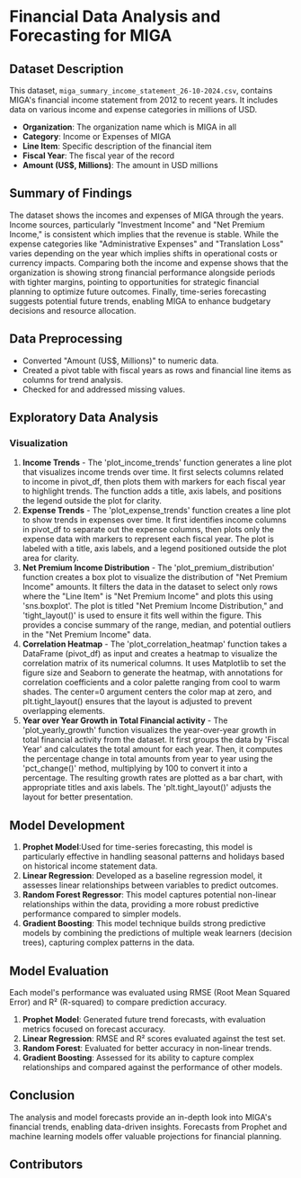 
# Financial Data Analysis and Forecasting for MIGA

## Dataset Description
This dataset, `miga_summary_income_statement_26-10-2024.csv`, contains MIGA's financial income statement from 2012 to recent years. It includes data on various income and expense categories in millions of USD.

- **Organization**: The organization name which is MIGA in all 
- **Category**: Income or Expenses of MIGA
- **Line Item**: Specific description of the financial item
- **Fiscal Year**: The fiscal year of the record
- **Amount (US$, Millions)**: The amount in USD millions

## Summary of Findings
The dataset shows the incomes and expenses of MIGA through the years. Income sources, particularly "Investment Income" and "Net Premium Income," is consistent which implies that the revenue is stable. While the expense categories like "Administrative Expenses" and "Translation Loss" varies depending on the year which implies shifts in operational costs or currency impacts. Comparing both the income and expense shows that the organization is showing strong financial performance alongside periods with tighter margins, pointing to opportunities for strategic financial planning to optimize future outcomes. Finally, time-series forecasting suggests potential future trends, enabling MIGA to enhance budgetary decisions and resource allocation.

## Data Preprocessing
- Converted "Amount (US$, Millions)" to numeric data.
- Created a pivot table with fiscal years as rows and financial line items as columns for trend analysis.
- Checked for and addressed missing values.

## Exploratory Data Analysis
### Visualization
1. **Income Trends** - The 'plot_income_trends' function generates a line plot that visualizes income trends over time. It first selects columns related to income in pivot_df, then plots them with markers for each fiscal year to highlight trends. The function adds a title, axis labels, and positions the legend outside the plot for clarity.
2. **Expense Trends** - The 'plot_expense_trends' function creates a line plot to show trends in expenses over time. It first identifies income columns in pivot_df to separate out the expense columns, then plots only the expense data with markers to represent each fiscal year. The plot is labeled with a title, axis labels, and a legend positioned outside the plot area for clarity. 
3. **Net Premium Income Distribution** - The 'plot_premium_distribution' function creates a box plot to visualize the distribution of "Net Premium Income" amounts. It filters the data in the dataset to select only rows where the "Line Item" is "Net Premium Income" and plots this using 'sns.boxplot'. The plot is titled "Net Premium Income Distribution," and 'tight_layout()' is used to ensure it fits well within the figure. This provides a concise summary of the range, median, and potential outliers in the "Net Premium Income" data.
4. **Correlation Heatmap** - The 'plot_correlation_heatmap' function takes a DataFrame (pivot_df) as input and creates a heatmap to visualize the correlation matrix of its numerical columns. It uses Matplotlib to set the figure size and Seaborn to generate the heatmap, with annotations for correlation coefficients and a color palette ranging from cool to warm shades. The center=0 argument centers the color map at zero, and plt.tight_layout() ensures that the layout is adjusted to prevent overlapping elements.
5. **Year over Year Growth in Total Financial activity** - The 'plot_yearly_growth' function visualizes the year-over-year growth in total financial activity from the dataset. It first groups the data by 'Fiscal Year' and calculates the total amount for each year. Then, it computes the percentage change in total amounts from year to year using the 'pct_change()' method, multiplying by 100 to convert it into a percentage. The resulting growth rates are plotted as a bar chart, with appropriate titles and axis labels. The 'plt.tight_layout()' adjusts the layout for better presentation.

## Model Development
1. **Prophet Model**:Used for time-series forecasting, this model is particularly effective in handling seasonal patterns and holidays based on historical income statement data.
2. **Linear Regression**: Developed as a baseline regression model, it assesses linear relationships between variables to predict outcomes.
3. **Random Forest Regressor**: This model captures potential non-linear relationships within the data, providing a more robust predictive performance compared to simpler models.
4. **Gradient Boosting**: This model technique builds strong predictive models by combining the predictions of multiple weak learners (decision trees), capturing complex patterns in the data.
   
## Model Evaluation
Each model's performance was evaluated using RMSE (Root Mean Squared Error) and R² (R-squared) to compare prediction accuracy.

1. **Prophet Model**: Generated future trend forecasts, with evaluation metrics focused on forecast accuracy.
2. **Linear Regression**: RMSE and R² scores evaluated against the test set.
3. **Random Forest**: Evaluated for better accuracy in non-linear trends.
4. **Gradient Boosting**: Assessed for its ability to capture complex relationships and compared against the performance of other models.

## Conclusion
The analysis and model forecasts provide an in-depth look into MIGA's financial trends, enabling data-driven insights. Forecasts from Prophet and machine learning models offer valuable projections for financial planning.

## Contributors
